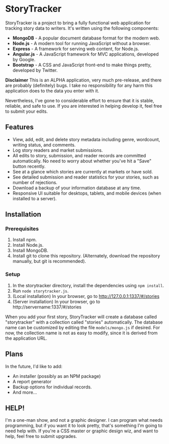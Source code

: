 # StoryTracker
StoryTracker is a project to bring a fully functional web application for tracking story data to writers. It's written using the following components:

* **MongoDB** - A popular document database format for the modern web.
* **Node.js** - A modern tool for running JavaScript without a browser.
* **Express** - A framework for serving web content, for Node.js.
* **Angular.js** - A JavaScript framework for MVC applications, developed by Google.
* **Bootstrap** - A CSS and JavaScript front-end to make things pretty, developed by Twitter.

**Disclaimer**
This is an ALPHA application, very much pre-release, and there are probably (definitely) bugs. I take no responsibility for any harm this application does to the data you enter with it.

Nevertheless, I've gone to considerable effort to ensure that it is stable, reliable, and safe to use. If you are interested in helping develop it, feel free to submit your edits.

## Features
* View, add, edit, and delete story metadata including genre, wordcount, writing status, and comments.
* Log story readers and market submissions.
* All edits to story, submission, and reader records are committed automatically. No need to worry about whether you've hit a "Save" button recently.
* See at a glance which stories are currently at markets or have sold.
* See detailed submission and reader statistics for your stories, such as number of rejections.
* Download a backup of your information database at any time.
* Responsive UI suitable for desktops, tablets, and mobile devices (when installed to a server).

## Installation

### Prerequisites
1. Install npm.
2. Install Node.js.
3. Install MongoDB.
4. Install git to clone this repository. (Alternately, download the repository manually, but git is recommended).

### Setup
1. In the storytracker directory, install the dependencies using `npm install`.
2. Run `node storytracker.js`.
3. (Local installation) In your browser, go to http://127.0.0.1:1337/#/stories
4. (Server installation) In your browser, go to http://servername:1337/#/stories

When you add your first story, StoryTracker will create a database called "storytracker" with a collection called "stories" automatically. The database name can be customized by editing the file `models/mongo.js` if desired. For now, the collection name is not as easy to modify, since it is derived from the application URL.

## Plans
In the future, I'd like to add:
* An installer (possibly as an NPM package)
* A report generator
* Backup options for individual records.
* And more...

## HELP!
I'm a one-man show, and not a graphic designer. I can program what needs programming, but if you want it to look pretty, that's something I'm going to need help with. If you're a CSS master or graphic design wiz, and want to help, feel free to submit upgrades.
